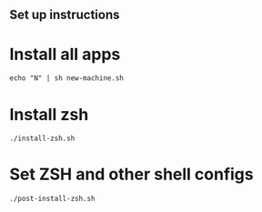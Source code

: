 ## Set up instructions
# Install all apps
`echo "N" | sh new-machine.sh`

# Install zsh
`./install-zsh.sh`

# Set ZSH and other shell configs
`./post-install-zsh.sh`